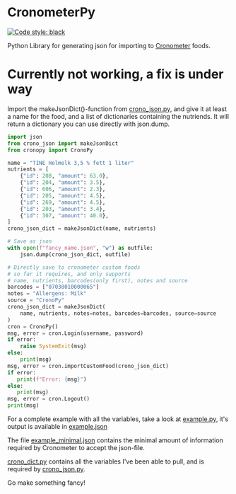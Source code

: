 # CronometerPy

[![Code style: black](https://img.shields.io/badge/code%20style-black-000000.svg)](https://github.com/psf/black)

Python Library for generating json for importing to [Cronometer](https://cronometer.com/) foods.

# Currently not working, a fix is under way

Import the makeJsonDict()-function from [crono_json.py](https://github.com/Lanjelin/CronometerPy/blob/main/crono_json.py), and give it at least a name for the food, and a list of dictionaries containing the nutriends. It will return a dictionary you can use directly with json.dump.

```py
import json
from crono_json import makeJsonDict
from cronopy import CronoPy

name = "TINE Helmelk 3,5 % fett 1 liter"
nutrients = [
    {"id": 208, "amount": 63.0},
    {"id": 204, "amount": 3.5},
    {"id": 606, "amount": 2.3},
    {"id": 205, "amount": 4.5},
    {"id": 269, "amount": 4.5},
    {"id": 203, "amount": 3.4},
    {"id": 307, "amount": 40.0},
]
crono_json_dict = makeJsonDict(name, nutrients)

# Save as json
with open(f"fancy_name.json", "w") as outfile:
    json.dump(crono_json_dict, outfile)

# Directly save to cronometer custom foods
# so far it requires, and only supports 
# name, nutrients, barcodes(only first), notes and source
barcodes = ["07038010000065"]
notes = "Allergens: Milk"
source = "CronoPy"
crono_json_dict = makeJsonDict(
    name, nutrients, notes=notes, barcodes=barcodes, source=source
)
cron = CronoPy()
msg, error = cron.Login(username, password)
if error:
    raise SystemExit(msg)
else:
    print(msg)
msg, error = cron.importCustomFood(crono_json_dict)
if error:
   print(f"Error: {msg}")
else:
   print(msg)
msg, error = cron.Logout()
print(msg)
```

For a complete example with all the variables, take a look at [example.py](https://github.com/Lanjelin/CronometerPy/blob/main/example.py), it's output is available in [example.json](https://github.com/Lanjelin/CronometerPy/blob/main/example.json)

The file [example_minimal.json](https://github.com/Lanjelin/CronometerPy/blob/main/example_minimal.json) contains the minimal amount of information required by Cronometer to accept the json-file.

[crono_dict.py](https://github.com/Lanjelin/CronometerPy/blob/main/crono_dict.py) contains all the variables I've been able to pull, and is required by [crono_json.py](https://github.com/Lanjelin/CronometerPy/blob/main/crono_json.py).

Go make something fancy!
